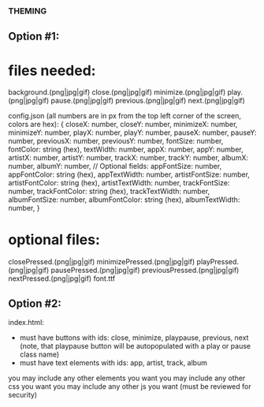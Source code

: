### THEMING

## Option #1:

# files needed:

background.(png|jpg|gif)
close.(png|jpg|gif)
minimize.(png|jpg|gif)
play.(png|jpg|gif)
pause.(png|jpg|gif)
previous.(png|jpg|gif)
next.(png|jpg|gif)

config.json (all numbers are in px from the top left corner of the screen, colors are hex):
{
closeX: number,
closeY: number,
minimizeX: number,
minimizeY: number,
playX: number,
playY: number,
pauseX: number,
pauseY: number,
previousX: number,
previousY: number,
fontSize: number,
fontColor: string (hex),
textWidth: number,
appX: number,
appY: number,
artistX: number,
artistY: number,
trackX: number,
trackY: number,
albumX: number,
albumY: number,
// Optional fields:
appFontSize: number,
appFontColor: string (hex),
appTextWidth: number,
artistFontSize: number,
artistFontColor: string (hex),
artistTextWidth: number,
trackFontSize: number,
trackFontColor: string (hex),
trackTextWidth: number,
albumFontSize: number,
albumFontColor: string (hex),
albumTextWidth: number,
}

# optional files:

closePressed.(png|jpg|gif)
minimizePressed.(png|jpg|gif)
playPressed.(png|jpg|gif)
pausePressed.(png|jpg|gif)
previousPressed.(png|jpg|gif)
nextPressed.(png|jpg|gif)
font.ttf

## Option #2:

index.html:

- must have buttons with ids: close, minimize, playpause, previous, next (note, that playpause button will be autopopulated with a play or pause class name)
- must have text elements with ids: app, artist, track, album

you may include any other elements you want
you may include any other css you want
you may include any other js you want (must be reviewed for security)
